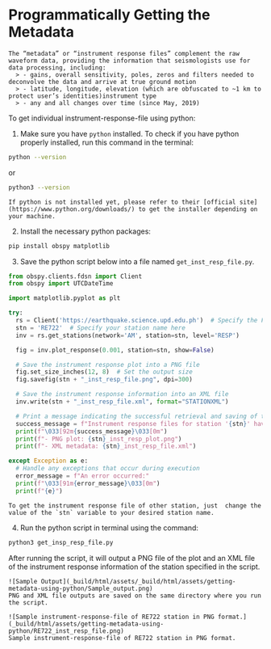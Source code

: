 Programmatically Getting the Metadata
=======================================

```{note}
The “metadata” or “instrument response files” complement the raw waveform data, providing the information that seismologists use for data processing, including:
  > - gains, overall sensitivity, poles, zeros and filters needed to deconvolve the data and arrive at true ground motion
  > - latitude, longitude, elevation (which are obfuscated to ~1 km to protect user’s identities)instrument type
  > - any and all changes over time (since May, 2019)
```

To get individual instrument-response-file using python:

1. Make sure you have `python` installed. To check if you have python properly installed, run this command in the terminal:
  ```bash
  python --version
  ```
  or
  ```bash
  python3 --version
  ```
  ```{note}
  If python is not installed yet, please refer to their [official site](https://www.python.org/downloads/) to get the installer depending on your machine.
  ```
2. Install the necessary python packages:
  ```bash
  pip install obspy matplotlib
  ```
    
3. Save the python script below into a file named `get_inst_resp_file.py`.
  ```python
  from obspy.clients.fdsn import Client
  from obspy import UTCDateTime
  
  import matplotlib.pyplot as plt
  
  try:
    rs = Client('https://earthquake.science.upd.edu.ph')  # Specify the FDSN client here
    stn = 'RE722'  # Specify your station name here
    inv = rs.get_stations(network='AM', station=stn, level='RESP')

    fig = inv.plot_response(0.001, station=stn, show=False)

    # Save the instrument response plot into a PNG file
    fig.set_size_inches(12, 8)  # Set the output size
    fig.savefig(stn + "_inst_resp_file.png", dpi=300) 

    # Save the instrument response information into an XML file
    inv.write(stn + "_inst_resp_file.xml", format="STATIONXML")

    # Print a message indicating the successful retrieval and saving of the instrument response files
    success_message = f"Instrument response files for station '{stn}' have been successfully retrieved and saved:"
    print(f"\033[92m{success_message}\033[0m")
    print(f"- PNG plot: {stn}_inst_resp_plot.png")
    print(f"- XML metadata: {stn}_inst_resp_file.xml")
  
  except Exception as e:
    # Handle any exceptions that occur during execution
    error_message = f"An error occurred:"
    print(f"\033[91m{error_message}\033[0m")
    print(f"{e}")
  ```
  ```{note}
  To get the instrument response file of other station, just  change the value of the `stn` variable to your desired station name.
  ```
4. Run the python script in terminal using the command:
  ```bash
  python3 get_insp_resp_file.py
  ```
  After running the script, it will output a PNG file of the plot and an XML file of the instrument response information of the station specified in the script.
  

  ```{admonition} Sample Output
  ![Sample Output](_build/html/assets/_build/html/assets/getting-metadata-using-python/Sample_output.png)
  PNG and XML file outputs are saved on the same directory where you run the script.
  
  ![Sample instrument-response-file of RE722 station in PNG format.](_build/html/assets/getting-metadata-using-python/RE722_inst_resp_file.png)
  Sample instrument-response-file of RE722 station in PNG format.
  ```
